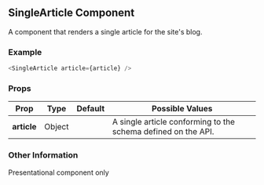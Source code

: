 ## SingleArticle Component
A component that renders a single article for the site's blog.

### Example

```js
<SingleArticle article={article} />
```

### Props

| Prop          | Type     | Default     | Possible Values
| ------------- | -------- | ----------- | ---------------------------------------------
| **article**    | Object   |             | A single article conforming to the schema defined on the API.


### Other Information
Presentational component only

